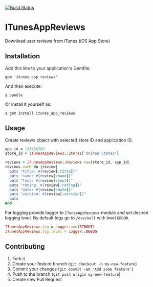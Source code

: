 [![Build Status](https://travis-ci.org/biesiad/itunes_app_reviews.png)](https://travis-ci.org/biesiad/itunes_app_reviews)

# ITunesAppReviews

Download user reviews from iTunes (iOS App Store)

## Installation

Add this line to your application's Gemfile:

    gem 'itunes_app_reviews'

And then execute:

    $ bundle

Or install it yourself as:

    $ gem install itunes_app_reviews

## Usage

Create reviews object with selected store ID and application ID.

```ruby
app_id = 123456789
store_id = ITunesAppReviews::Stores['United States']

reviews = ITunesAppReviews::Reviews.new(store_id, app_id)
reviews.each do |review|
  puts "title: #{review[:title]}"
  puts "name: #{review[:name]}"
  puts "text: #{review[:text]}"
  puts "rating: #{review[:rating]}"
  puts "date: #{review[:date]}"
  puts "version: #{review[:version]}"
  puts
end
```

For logging provide logger to `ITunesAppReviews` module and set desired logging level. By default logs go to `/dev/null` with level `ERROR`.

```ruby
ITunesAppReviews.log = Logger.new(STDOUT)
ITunesAppReviews.log.level = Logger::DEBUG
```

## Contributing

1. Fork it
2. Create your feature branch (`git checkout -b my-new-feature`)
3. Commit your changes (`git commit -am 'Add some feature'`)
4. Push to the branch (`git push origin my-new-feature`)
5. Create new Pull Request
